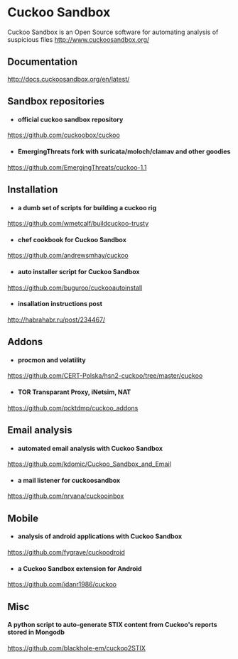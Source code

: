 # Cuckoo Sandbox
Cuckoo Sandbox is an Open Source software for automating analysis of suspicious files
http://www.cuckoosandbox.org/

## Documentation
http://docs.cuckoosandbox.org/en/latest/

## Sandbox repositories
- #### official cuckoo sandbox repository
https://github.com/cuckoobox/cuckoo

- #### EmergingThreats fork with suricata/moloch/clamav and other goodies
https://github.com/EmergingThreats/cuckoo-1.1

## Installation
- #### a dumb set of scripts for building a cuckoo rig
https://github.com/wmetcalf/buildcuckoo-trusty

- #### chef cookbook for Cuckoo Sandbox
https://github.com/andrewsmhay/cuckoo

- #### auto installer script for Cuckoo Sandbox
https://github.com/buguroo/cuckooautoinstall

- #### insallation instructions post
http://habrahabr.ru/post/234467/

## Addons
- #### procmon and volatility 
https://github.com/CERT-Polska/hsn2-cuckoo/tree/master/cuckoo

- #### TOR Transparant Proxy, iNetsim, NAT
https://github.com/pcktdmp/cuckoo_addons

## Email analysis
- #### automated email analysis with Cuckoo Sandbox
https://github.com/kdomic/Cuckoo_Sandbox_and_Email

- #### a mail listener for cuckoosandbox
https://github.com/nrvana/cuckooinbox

## Mobile
- #### analysis of android applications with Cuckoo Sandbox
https://github.com/fygrave/cuckoodroid

- #### a Cuckoo Sandbox extension for Android
https://github.com/idanr1986/cuckoo

## Misc
#### A python script to auto-generate STIX content from Cuckoo's reports stored in Mongodb
https://github.com/blackhole-em/cuckoo2STIX
